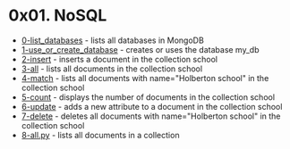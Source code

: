 # 0x01. NoSQL
- [0-list_databases](0-list_databases) - lists all databases in MongoDB
- [1-use_or_create_database](1-use_or_create_database) - creates or uses the database my_db
- [2-insert](2-insert) - inserts a document in the collection school
- [3-all](3-all) - lists all documents in the collection school
- [4-match](4-match) - lists all documents with name="Holberton school" in the collection school
- [5-count](5-count) - displays the number of documents in the collection school
- [6-update](6-update) - adds a new attribute to a document in the collection school
- [7-delete](7-delete) - deletes all documents with name="Holberton school" in the collection school
- [8-all.py](8-all.py) - lists all documents in a collection